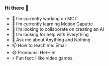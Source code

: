 ### Hi there 👋

- 🔭 I’m currently working on MCT
- 🌱 I’m currently learning Motion Caputre
- 👯 I’m looking to collaborate on creating an AI
- 🤔 I’m looking for help with Everything
- 💬 Ask me about Anything and Nothing
- 📫 How to reach me: Email
- 😄 Pronouns: He/Him
- ⚡ Fun fact: I like video games.

<!--
**JeetBhakta/JeetBhakta** is a ✨ _special_ ✨ repository because its `README.md` (this file) appears on your GitHub profile.

Here are some ideas to get you started:

- 🔭 I’m currently working on MCT
- 🌱 I’m currently learning Motion Caputre
- 👯 I’m looking to collaborate on creating an AI
- 🤔 I’m looking for help with Everything
- 💬 Ask me about Anything and Nothing
- 📫 How to reach me: Email
- 😄 Pronouns: He/Him
- ⚡ Fun fact: I like video games.
